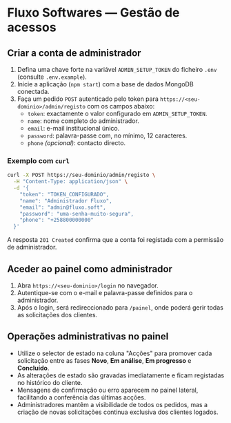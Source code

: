 # Fluxo Softwares — Gestão de acessos

## Criar a conta de administrador
1. Defina uma chave forte na variável `ADMIN_SETUP_TOKEN` do ficheiro `.env` (consulte `.env.example`).
2. Inicie a aplicação (`npm start`) com a base de dados MongoDB conectada.
3. Faça um pedido `POST` autenticado pelo token para `https://<seu-dominio>/admin/registo` com os campos abaixo:
   - `token`: exactamente o valor configurado em `ADMIN_SETUP_TOKEN`.
   - `name`: nome completo do administrador.
   - `email`: e-mail institucional único.
   - `password`: palavra-passe com, no mínimo, 12 caracteres.
   - `phone` *(opcional)*: contacto directo.

### Exemplo com `curl`
```bash
curl -X POST https://seu-dominio/admin/registo \
  -H "Content-Type: application/json" \
  -d '{
    "token": "TOKEN_CONFIGURADO",
    "name": "Administrador Fluxo",
    "email": "admin@fluxo.soft",
    "password": "uma-senha-muito-segura",
    "phone": "+258800000000"
  }'
```

A resposta `201 Created` confirma que a conta foi registada com a permissão de administrador.

## Aceder ao painel como administrador
1. Abra `https://<seu-dominio>/login` no navegador.
2. Autentique-se com o e-mail e palavra-passe definidos para o administrador.
3. Após o login, será redireccionado para `/painel`, onde poderá gerir todas as solicitações dos clientes.

## Operações administrativas no painel
- Utilize o selector de estado na coluna "Acções" para promover cada solicitação entre as fases **Novo**, **Em análise**, **Em
  progresso** e **Concluído**.
- As alterações de estado são gravadas imediatamente e ficam registadas no histórico do cliente.
- Mensagens de confirmação ou erro aparecem no painel lateral, facilitando a conferência das últimas acções.
- Administradores mantêm a visibilidade de todos os pedidos, mas a criação de novas solicitações continua exclusiva dos clientes logados.
